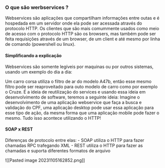 <h3>O que são werbservices ?</h3>

Webservices são aplicações que compartilham informações entre outas e é hospedada em um servidor onde ela pode ser acessada através do protocolo HTTP. Os clientes que são mais comummente usados como meio de acesso com o protocolo HTTP são os browsers, mas também pode ser feita requisições através de um browser, de um client e até mesmo por linha de comando (powershell ou linux). 

<h4>Simplificando a explicação</h4>

Webservices são somente legíveis por maquinas ou por outros sistemas, usando um exemplo do dia a dia:

Um carro corsa utiliza o filtro de ar do modelo A47b, então esse mesmo filtro pode ser reaproveitado para outo modelo de carro como por exemplo o Cruze. É a ideia de reutilização do services  e usando essa ideia em desenvolvimento de software, teremos a seguinte ideia:
Imagine o desenvolvimento de uma aplicação webservice que faça a busca e validação do CPF, uma aplicação desktop pode usar essa aplicação para esse tipo de ação, da mesma forma que uma aplicação mobile pode fazer o mesmo. Tudo isso acontece utilizando o HTTP!


<h4>SOAP x REST</h4>
Diferenças de protocolo entre elas:
 - SOAP utiliza o HTTP para fazer chamadas RPC trafegando XML
 - REST utiliza o HTTP para fazer as chamadas e suporta diferentes formatos de arquivo

![[Pasted image 20231105162852.png]]



